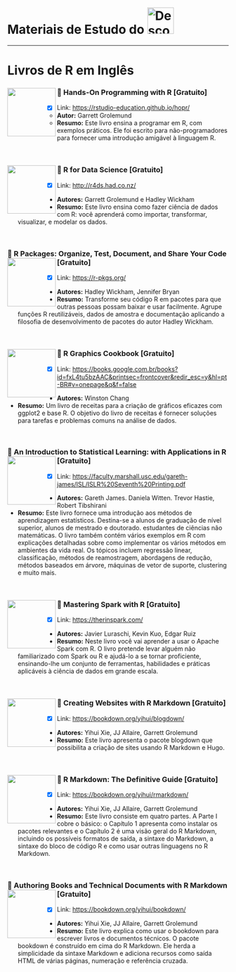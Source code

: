 
# Materiais de Estudo do <a  href="https://www.instagram.com/descomplicaestatistica/"> <img src="https://www.cbib.cl/wp-content/uploads/2019/10/Logo-RStudio-imagen-destacada.png" title="Descomplica Estatistica" class="center" width="60">  </a>  

------

# Livros de R em Inglês

### :green_book: Hands-On Programming with R [Gratuito] <img align="left" width="110" src="https://images-na.ssl-images-amazon.com/images/I/51SZMR4JKML._SX379_BO1,204,203,200_.jpg">
- [x] Link: https://rstudio-education.github.io/hopr/
  - **Autor:** Garrett Grolemund
  - **Resumo:** Este livro ensina a programar em R, com exemplos práticos. Ele foi escrito para não-programadores para fornecer uma introdução amigável à linguagem R. 

<br/> 

### :green_book: R for Data Science [Gratuito] <img align="left" width="110" src="https://images-na.ssl-images-amazon.com/images/I/51Vfk-LxgML._SX331_BO1,204,203,200_.jpg">
- [x]  Link: http://r4ds.had.co.nz/
  - **Autores:** Garrett Grolemund e Hadley Wickham
  - **Resumo:** Este livro ensina como fazer ciência de dados com R: você aprenderá como importar, transformar, visualizar, e modelar os dados.

<br/> 
      
 ### :green_book: R Packages: Organize, Test, Document, and Share Your Code [Gratuito] <img align="left" width="110" src="https://images-na.ssl-images-amazon.com/images/I/51Gq08EumSL._SY445_QL70_ML2_.jpg">
- [x]  Link: https://r-pkgs.org/
  - **Autores:** Hadley Wickham, Jennifer Bryan
  - **Resumo:** Transforme seu código R em pacotes para que outras pessoas possam baixar e usar facilmente. Agrupe funções R reutilizáveis, dados de amostra e documentação aplicando a filosofia de desenvolvimento de pacotes do autor Hadley Wickham.
  
  <br/> 
  
 ### :green_book: R Graphics Cookbook [Gratuito]   <img align="left" width="110" src="https://m.media-amazon.com/images/I/51pbSD4qd-L.jpg">
- [x]  Link: https://books.google.com.br/books?id=fxL4tu5bzAAC&printsec=frontcover&redir_esc=y&hl=pt-BR#v=onepage&q&f=false
  - **Autores:** Winston Chang
  - **Resumo:** Um livro de receitas para a criação de gráficos eficazes com ggplot2 e base R. O objetivo do livro de receitas é fornecer soluções para tarefas e problemas comuns na análise de dados.
  
  <br/> 
  
  ### :green_book: An Introduction to Statistical Learning: with Applications in R [Gratuito] <img align="left" width="110" src="https://images-na.ssl-images-amazon.com/images/I/61Lvnv9+CML.jpg">
- [x]  Link: https://faculty.marshall.usc.edu/gareth-james/ISL/ISLR%20Seventh%20Printing.pdf
  - **Autores:** Gareth James. Daniela Witten. Trevor Hastie, Robert Tibshirani
  - **Resumo:** Este livro fornece uma introdução aos métodos de aprendizagem estatísticos. Destina-se a alunos de graduação de nível superior, alunos de mestrado e doutorado. estudantes de ciências não matemáticas. O livro também contém vários exemplos em R com explicações detalhadas sobre como implementar os vários métodos em ambientes da vida real. Os tópicos incluem regressão linear, classificação, métodos de reamostragem, abordagens de redução, métodos baseados em árvore, máquinas de vetor de suporte, clustering e muito mais.   
  
<br/>  
  
  ### :green_book: Mastering Spark with R [Gratuito] <img align="left" width="110" src="https://images-na.ssl-images-amazon.com/images/I/91brkxT15fL.jpg">
- [x]  Link: https://therinspark.com/
  - **Autores:** Javier Luraschi, Kevin Kuo, Edgar Ruiz
  - **Resumo:** Neste livro você vai aprender a usar o Apache Spark com R. O livro pretende levar alguém não familiarizado com Spark ou R e ajudá-lo a se tornar proficiente, ensinando-lhe um conjunto de ferramentas, habilidades e práticas aplicáveis à ciência de dados em grande escala. 
  
  <br/> 

  
  ### :green_book: Creating Websites with R Markdown [Gratuito] <img align="left" width="110" src="https://m.media-amazon.com/images/I/51BNGFbf+1L.jpg">
- [x]  Link: https://bookdown.org/yihui/blogdown/
  - **Autores:** Yihui Xie, JJ Allaire, Garrett Grolemund
  - **Resumo:** Este livro apresenta o pacote blogdown que possibilita a criação de sites usando R Markdown e Hugo.
  
  <br/> 

  
  ### :green_book: R Markdown: The Definitive Guide [Gratuito] <img align="left" width="110" src="https://m.media-amazon.com/images/I/41FjIfC3EgL.jpg">
- [x]  Link: https://bookdown.org/yihui/rmarkdown/
  - **Autores:** Yihui Xie, JJ Allaire, Garrett Grolemund
  - **Resumo:** Este livro consiste em quatro partes. A Parte I cobre o básico: o Capítulo 1 apresenta como instalar os pacotes relevantes e o Capítulo 2 é uma visão geral do R Markdown, incluindo os possíveis formatos de saída, a sintaxe do Markdown, a sintaxe do bloco de código R e como usar outras linguagens no R Markdown.

<br/> 


  ### :green_book: Authoring Books and Technical Documents with R Markdown [Gratuito] <img align="left" width="110" src="https://bookdown.org/yihui/bookdown/images/cover.jpg">
- [x]  Link: https://bookdown.org/yihui/bookdown/
  - **Autores:** Yihui Xie, JJ Allaire, Garrett Grolemund
  - **Resumo:** Este livro explica como usar o bookdown para escrever livros e documentos técnicos. O pacote bookdown é construído em cima do R Markdown. Ele herda a simplicidade da sintaxe Markdown e adiciona recursos como saída HTML de várias páginas, numeração e referência cruzada.
